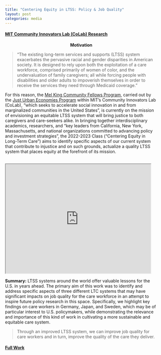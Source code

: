```yaml
---
title: "Centering Equity in LTSS: Policy & Job Quality"
layout: post
categories: media
---
```


#### [MIT Community Innovators Lab (CoLab) Research](https://www.colab.mit.edu/)

<center><b> Motivation </b></center>

> “The existing long-term services and supports (LTSS) system exacerbates the pervasive racial and gender disparities in American society. It is designed to rely upon both the exploitation of a care workforce, comprised primarily of women of color, and the undervaluation of family caregivers; all while forcing people with disabilities and older adults to impoverish themselves in order to receive the services they need through Medicaid coverage.”

For this reason, the [Mel King Community Fellows Program](https://www.colab.mit.edu/mkcf), carried out by the [Just Urban Economies Program](https://www.colab.mit.edu/just-urban-economies) within MIT’s Community Innovators Lab (CoLab), “which seeks to accelerate social innovation in and from marginalized communities in the United States”, is currently on the mission of envisioning an equitable LTSS system that will bring justice to both caregivers and care-seekers alike. In bringing together interdisciplinary academics, researchers, and “key leaders from California, New York, Massachusetts, and national organizations committed to advancing policy and investment strategies”, the 2022-2023 Class (“Centering Equity in Long-Term Care”) aims to identify specific aspects of our current system that contribute to injustice and on such grounds, actualize a quality LTSS system that places equity at the forefront of its mission. <br><br>

<!-- <center><b> Summary </b></center> -->

<iframe width="480" height="360" src="https://www.youtube.com/watch?v=tix3HJ6MVZs&t=2s"> </iframe>

**Summary:** LTSS systems around the world offer valuable lessons for the U.S. in years ahead. The primary aim of this work was to identify and address specific aspects of three different LTC systems that may have significant impacts on job quality for the care workforce in an attempt to inspire future policy research in this space. Specifically, we highlight key findings on care workers in Germany, Japan, and Sweden, which may be of particular interest to U.S. policymakers, while demonstrating the relevance and importance of this kind of work in cultivating a more sustainable and equitable care system.

> Through an improved LTSS system, we can improve job quality for care workers and in turn, improve the quality of the care they deliver.


#### [Full Work](https://rpubs.com/antonella_basso/941969)
